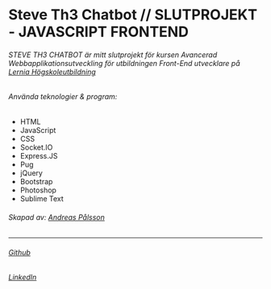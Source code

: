 # Steve Th3 Chatbot // SLUTPROJEKT - JAVASCRIPT FRONTEND

###### STEVE TH3 CHATBOT är mitt slutprojekt för kursen Avancerad Webbapplikationsutveckling för utbildningen Front-End utvecklare på [Lernia Högskoleutbildning](https://www.lernia.se/)

###### Använda teknologier & program:
 * HTML
 * JavaScript
 * CSS
 * Socket.IO
 * Express.JS
 * Pug
 * jQuery
 * Bootstrap
 * Photoshop
 * Sublime Text

###### Skapad av: [Andreas Pålsson](http://www.rdny.se)
---
###### [Github](https://github.com/therdny)
###### [LinkedIn](https://www.linkedin.com/in/andreas-p%C3%A5lsson-29a15890?trk=hp-identity-name)
